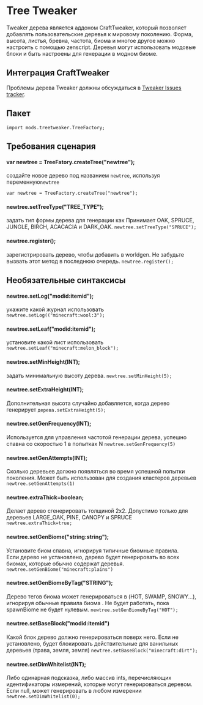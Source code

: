 # Tree Tweaker

Tweaker дерева является аддоном CraftTweaker, который позволяет добавлять пользовательские деревья к мировому поколению. Форма, высота, листья, бревна, частота, биома и многое другое можно настроить с помощью zenscript. Деревья могут использовать модовые блоки и быть настроены для генерации в модном биоме.

## Интеграция CraftTweaker

Проблемы дерева Tweaker должны обсуждаться в [Tweaker Issues tracker](https://github.com/superfluke/treetweaker/issues).

## Пакет

`import mods.treetweaker.TreeFactory;`

## Требования сценария

#### var **newtree = TreeFatory.createTree("newtree");**

создайте новое дерево под названием `newtree`, используя переменную`newtree`

`var newtree = TreeFactory.createTree("newtree");`

#### newtree.setTreeType("TREE_TYPE");

задать тип формы дерева для генерации как Принимает OAK, SPRUCE, JUNGLE, BIRCH, ACACACIA и DARK_OAK. `newtree.setTreeType("SPRUCE");`

#### newtree.register();

зарегистрировать дерево, чтобы добавить в worldgen. Не забудьте вызвать этот метод в последнюю очередь. `newtree.register();`

## Необязательные синтаксисы

#### newtree.setLog("modid:itemid");

укажите какой журнал использовать  
`newtree.setLog(("minecraft:wool:3");`

#### newtree.setLeaf("modid:itemid");

установите какой лист использовать  
`newtree.setLeaf("minecraft:melon_block");`

#### newtree.setMinHeight(INT);

задать минимальную высоту дерева. `newtree.setMinHeight(5);`

#### newtree.setExtraHeight(INT);

Дополнительная высота случайно добавляется, когда дерево генерирует `дерева.setExtraHeight(5);`

#### newtree.setGenFrequency(INT);

Используется для управления частотой генерации дерева, успешно спавна со скоростью 1 в попытках N `newtree.setGenFrequency(5)`

#### newtree.setGenAttempts(INT);

Сколько деревьев должно появляться во время успешной попытки поколения. Может быть использован для создания кластеров деревьев `newtree.setGenAttempts(1)`

#### newtree.extraThick=boolean;

Делает дерево сгенерировать толщиной 2x2. Допустимо только для деревьев LARGE_OAK, PINE, CANOPY и SPRUCE `newtree.extraThick=true;`

#### newtree.setGenBiome("string:string");

Установите биом спавна, игнорируя типичные биомные правила.  
Если дерево не установлено, дерево будет генерировать во всех биомах, которые обычно содержат деревья.  
`newtree.setGenBiome("minecraft:plains")`

#### newtree.setGenBiomeByTag("STRING");

Дерево тегов биома может генерироваться в (HOT, SWAMP, SNOWY...), игнорируя обычные правила биома . Не будет работать, пока spawnBiome не будет нулевым. `newtree.setGenBiomeByTag("HOT");`

#### newtree.setBaseBlock("modid:itemid")

Какой блок дерево должно генерироваться поверх него. Если не установлено, будет блокировать действительные для ванильных деревьев (трава, земля, земля) `newtree.setBaseBlock("minecraft:dirt");`

#### newtree.setDimWhitelist(INT);

Либо одинарная подсказка, либо массив ints, перечисляющих идентификаторы измерений, которые могут генерироваться деревом. Если null, может генерировать в любом измерении `newtree.setDimWhitelist(0);`